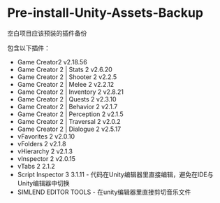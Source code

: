 # Pre-install-Unity-Assets-Backup

空白项目应该预装的插件备份

包含以下插件：

- Game Creator2 v2.18.56
- Game Creator 2 | Stats 2 v2.6.20
- Game Creator 2 | Shooter 2 v2.2.5
- Game Creator 2 | Melee 2 v2.2.12
- Game Creator 2 | Inventory 2 v2.8.21
- Game Creator 2 | Quests 2 v2.3.10
- Game Creator 2 | Behavior 2 v2.1.7
- Game Creator 2 | Perception 2 v2.1.5
- Game Creator 2 | Traversal 2 v2.0.2
- Game Creator 2 | Dialogue 2 v2.5.17
- vFavorites 2 v2.0.10
- vFolders 2 v2.1.8
- vHierarchy 2 v2.1.3
- vInspector 2 v2.0.15
- vTabs 2 2.1.2
- Script Inspector 3 3.1.11 - 代码在Unity编辑器里直接编辑，避免在IDE与Unity编辑器中切换
- SIMLEND EDITOR TOOLS - 在unity编辑器里直接剪切音乐文件
